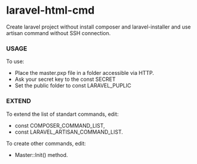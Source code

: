 # laravel-html-cmd
Create laravel project without install composer and laravel-installer and use artisan command without SSH connection.

### USAGE
To use:
* Place the master.pxp file in a folder accessible via HTTP.
* Ask your secret key to the const SECRET
* Set the public folder to const LARAVEL_PUPLIC

### EXTEND
To extend the list of standart commands, edit:
* const COMPOSER_COMMAND_LIST,
* const LARAVEL_ARTISAN_COMMAND_LIST.

To create other commands, edit:
* Master::Init() method.
